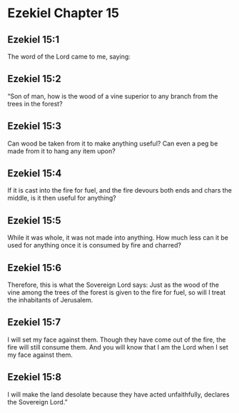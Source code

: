 # Ezekiel Chapter 15

## Ezekiel 15:1
The word of the Lord came to me, saying:

## Ezekiel 15:2
“Son of man, how is the wood of a vine superior to any branch from the trees in the forest?

## Ezekiel 15:3
Can wood be taken from it to make anything useful? Can even a peg be made from it to hang any item upon?

## Ezekiel 15:4
If it is cast into the fire for fuel, and the fire devours both ends and chars the middle, is it then useful for anything?

## Ezekiel 15:5
While it was whole, it was not made into anything. How much less can it be used for anything once it is consumed by fire and charred?

## Ezekiel 15:6
Therefore, this is what the Sovereign Lord says: Just as the wood of the vine among the trees of the forest is given to the fire for fuel, so will I treat the inhabitants of Jerusalem.

## Ezekiel 15:7
I will set my face against them. Though they have come out of the fire, the fire will still consume them. And you will know that I am the Lord when I set my face against them.

## Ezekiel 15:8
I will make the land desolate because they have acted unfaithfully, declares the Sovereign Lord.”
